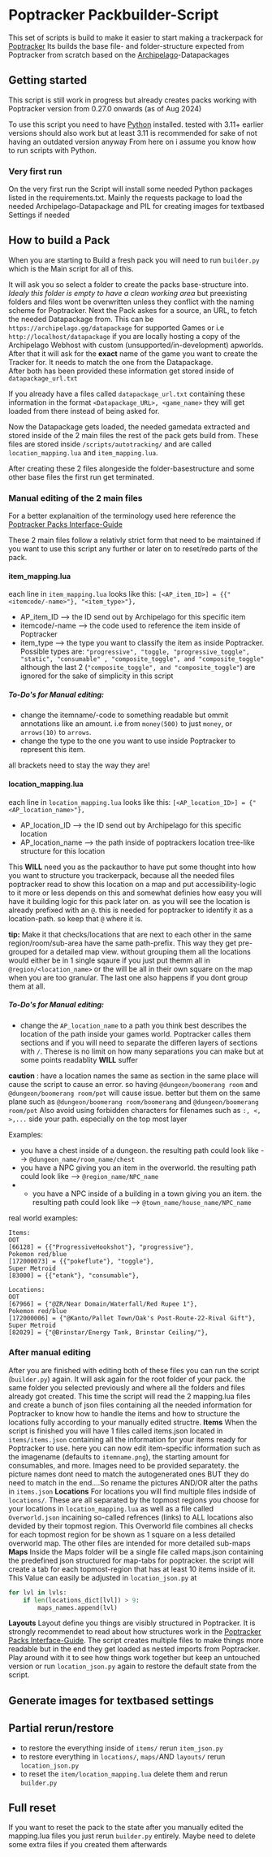 # Poptracker Packbuilder-Script

This set of scripts is build to make it easier to start making a trackerpack for [Poptracker](https://github.com/black-sliver/PopTracker)
Its builds the base file- and folder-structure expected from Poptracker from scratch based on the [Archipelago](https://archipelago.gg/)-Datapackages


## Getting started

This script is still work in progress but already creates packs working with Poptracker version from 0.27.0 onwards (as
of Aug 2024)

To use this script you need to have [Python](https://www.python.org/downloads/) installed. tested with 3.11+ earlier
versions should also work but at least 3.11 is recommended for sake of not having an outdated version anyway
From here on i assume you know how to run scripts with Python.

### Very first run

On the very first run the Script will install some needed Python packages listed in the requirements.txt. Mainly the
requests package to load the needed Archipelago-Datapackage and PIL for creating images for textbased Settings if needed

## How to build a Pack

When you are starting to Build a fresh pack you will need to run `builder.py` which is the Main script for all of this. 

It will ask you so select a folder to create the packs base-structure into. 
*Idealy this folder is empty to have a clean working area* but preexisting folders and files wont be overwritten unless
they conflict with the naming scheme for Poptracker.
Next the Pack askes for a source, an URL, to fetch the needed Datapackage from. This can be
`https://archipelago.gg/datapackage` for supported Games or i.e `http://localhost/datapackage` if you are locally hosting a copy of the Archipelago Webhost with custom (unsupported/in-development) apworlds.
After that it will ask for the **exact** name of the game you want to create the Tracker for. It needs to match the one from the Datapackage.  
After both has been provided these information get stored inside of `datapackage_url.txt`

If you already have a files called `datapackage_url.txt` containing these information in the format
`<Datapackage_URL>, <game_name>` they will get loaded from there instead of being asked for.

Now the Datapackage gets loaded, the needed gamedata extracted and stored inside of the 2 main files the rest of the pack gets build from. 
These files are stored inside `/scripts/autotracking/` and are called `location_mapping.lua` and `item_mapping.lua`.

After creating these 2 files alongeside the folder-basestructure and some other base files the first run get terminated. 

### Manual editing of the 2 main files

For a better explanaition of the terminology used here reference the [Poptracker Packs Interface-Guide](https://github.com/black-sliver/PopTracker/blob/master/doc/PACKS.md)

These 2 main files follow a relativly strict form that need to be maintained if you want to use this script any further
or later on to reset/redo parts of the pack.

#### item_mapping.lua
each line in `item_mapping.lua` looks like this:
```[<AP_item_ID>] = {{"<itemcode/-name>"}, "<item_type>"},```
- AP_item_ID --> the ID send out by Archipelago for this specific item
- itemcode/-name --> the code used to reference the item inside of Poptracker
- item_type --> the type you want to classify the item as inside Poptracker. Possible types are:
`"progressive", "toggle, "progressive_toggle", "static", "consumable" , "composite_toggle", and "composite_toggle"`
although the last 2 (`"composite_toggle", and "composite_toggle"`) are ignored for the sake of simplicity in this script

##### To-Do's for Manual editing:
- change the itemname/-code to something readable but ommit annotations like an amount. i.e from `money(500)` to just
  `money`, or `arrows(10)` to `arrows`. 
- change the type to the one you want to use inside Poptracker to represent this item.

all brackets need to stay the way they are!

#### location_mapping.lua
each line in `location_mapping.lua` looks like this:
```[<AP_location_ID>] = {"<AP_location_name>"},```
- AP_location_ID --> the ID send out by Archipelago for this specific location
- AP_location_name --> the path inside of poptrackers location tree-like structure for this location

This __WILL__ need you as the packauthor to have put some thought into how you want to structure you trackerpack,
because all the needed files poptracker read to show this location on a map and put accessibility-logic to it more or
less depends on this and somewhat definies how easy you will have it building logic for this pack later on. 
as you will see the location is already prefixed with an `@`. this is needed for poptracker to identify it as a
location-path. so keep that `@` where it is.

__tip:__
Make it that checks/locations that are next to each other in the same region/room/sub-area have the same path-prefix.
This way they get pre-grouped for a detailed map view.
without grouping them all the locations would either be in 1 single sqaure if you just put themm all in
`@region/<location_name>` or the will be all in their own square on the map when you are too granular. The last one also
happens if you dont group them at all. 

##### To-Do's for Manual editing:

- change the `AP_location_name` to a path you think best describes the location of the path inside your games world.
  Poptracker calles them sections and if you will need to separate the differen layers of sections with `/`. 
Therese is no limit on how many separations you can make but at some points readablity __WILL__ suffer

__caution__ : have a location names the same as section in the same place will cause the script to cause an error. so
having `@dungeon/boomerang room` and `@dungeon/boomerang room/pot` will cause issue. better but them on the same plane
such as `@dungeon/boomerang room/boomerang` and `@dungeon/boomerang room/pot`
Also avoid using forbidden characters for filenames such as `:, <, >,...` side your path. especially on the top most layer



Examples:
- you have a chest inside of a dungeon. the resulting path could look like --> `@dungeon_name/room_name/chest`
- you have a NPC giving you an item in the overworld. the resulting path could look like --> `@region_name/NPC_name`
- - you have a NPC inside of a building in a town giving you an item. the resulting path could look like -->
    `@town_name/house_name/NPC_name`

real world examples:
```
Items:
OOT
[66128] = {{"ProgressiveHookshot"}, "progressive"},
Pokemon red/blue
[172000073] = {{"pokeflute"}, "toggle"},
Super Metroid
[83000] = {{"etank"}, "consumable"},

Locations:
OOT
[67966] = {"@ZR/Near Domain/Waterfall/Red Rupee 1"},
Pokemon red/blue
[172000006] = {"@Kanto/Pallet Town/Oak's Post-Route-22-Rival Gift"},
Super Metroid
[82029] = {"@Brinstar/Energy Tank, Brinstar Ceiling/"},
```

### After manual editing

After you are finished with editing both of these files you can run the script (`builder.py`) again.
It will ask again for the root folder of your pack. the same folder you selected previously and where all the folders
and files already got created.
This time the script will read the 2 mapping.lua files and create a bunch of json files containing all the needed
information for Poptracker to know how to handle the items and how to structure the locations fully according to your
manually edited structre. 
__Items__
When the script is finished you will have 1 files called items.json located in `items/items.json` containing all the
information for your items ready for Poptracker to use. here you can now edit item-specific information such as the
imagename (defaults to `itemname.png`), the starting amount for consumables, and more.
Images need to be provided separatety. the picture names dont need to match the autogenerated ones BUT they do need to
match in the end....So rename the pictures AND/OR alter the paths in `items.json` 
__Locations__
For locations you will find multiple files indside of `locations/`. These are all separated by the topmost regions you
choose for your locations in `location_mapping.lua` as well as a file called `Overworld.json` incaining so-called
refrences (links) to ALL locations also devided by their topmost region. This Overworld file combines all checks for
each topmost region for be shown as 1 square on a less detailed overworld map.
The other files are intended for more detailed sub-maps
__Maps__
Inside the Maps folder will be a single file called maps.json containing the predefined json structured for map-tabs for
poptracker. the script will create a tab for each topmost-region that has at least 10 items inside of it. This Value can
easily be adjusted in `location_json.py` at
```python
for lvl in lvls:
    if len(locations_dict[lvl]) > 9:
        maps_names.append(lvl)
```
__Layouts__
Layout define you things are visibly structured in Poptracker. It is strongly recommendet to read about how structures
work in the [Poptracker Packs Interface-Guide](https://github.com/black-sliver/PopTracker/blob/master/doc/PACKS.md).
The script creates multiple files to make things more readable but in the end they get loaded as nested imports from
Poptracker. Play around with it to see how things work together but keep an untouched version or run `location_json.py`
again to restore the default state from the script.

## Generate images for textbased settings



## Partial rerun/restore
- to restore the everything inside of `items/` rerun `item_json.py`
- to restore everything in `locations/`, `maps/`AND `layouts/` rerun `location_json.py`
- to reset the `item/location_mapping.lua` delete them and rerun `builder.py`

## Full reset
If you want to reset the pack to the state after you manually edited the mapping.lua files  you just rerun `builder.py`
entirely. Maybe need to delete some extra files if you created them afterwards


